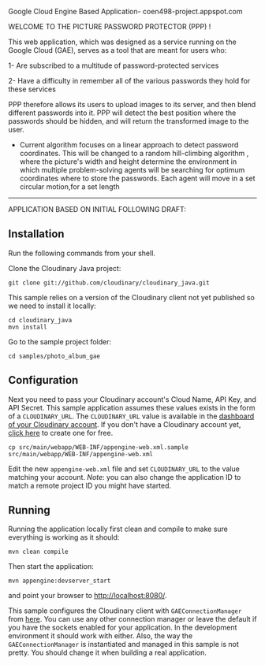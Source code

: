 Google Cloud Engine Based Application- coen498-project.appspot.com


WELCOME TO THE PICTURE PASSWORD PROTECTOR (PPP) !

This web application, which was designed as a service running on the Google Cloud (GAE), serves as a tool that are meant for users who:

1- Are subscribed to a multitude of password-protected services 

2- Have a difficulty in remember all of the various passwords they hold for these services

PPP therefore allows its users to upload images to its server, and then blend different passwords into it. PPP will detect the best position where the passwords should be hidden, and will return the transformed image to the user.



* Current algorithm focuses on a linear approach to detect password coordinates. This will be changed to a random hill-climbing algorithm , where the picture's width and height determine the environment in which multiple problem-solving agents
will be searching for optimum coordinates where to store the passwords. Each agent will move in a set circular motion,for a set length
-------------------------------------------------

APPLICATION BASED ON INITIAL FOLLOWING DRAFT: 


## Installation

Run the following commands from your shell.

Clone the Cloudinary Java project: 

    git clone git://github.com/cloudinary/cloudinary_java.git      

This sample relies on a version of the Cloudinary client not yet published so we need to install it locally:

    cd cloudinary_java
    mvn install

Go to the sample project folder:

    cd samples/photo_album_gae

## Configuration

Next you need to pass your Cloudinary account's Cloud Name, API Key, and API Secret. This sample application assumes these values exists in the form
of a `CLOUDINARY_URL`. The `CLOUDINARY_URL` value is available in the [dashboard of your Cloudinary account](https://cloudinary.com/console). 
If you don't have a Cloudinary account yet, [click here](https://cloudinary.com/users/register/free) to create one for free.

    cp src/main/webapp/WEB-INF/appengine-web.xml.sample src/main/webapp/WEB-INF/appengine-web.xml

Edit the new `appengine-web.xml` file and set `CLOUDINARY_URL` to the value matching your account.
*Note*: you can also change the application ID to match a remote project ID you might have started.

## Running

Running the application locally first clean and compile to make sure everything is working as it should:

    mvn clean compile

Then start the application:  

    mvn appengine:devserver_start

and point your browser to [http://localhost:8080/](http://localhost:8080/).

This sample configures the Cloudinary client with `GAEConnectionManager` from [here](http://esxx.blogspot.co.il/2009/06/using-apaches-httpclient-on-google-app.html).
You can use any other connection manager or leave the default if you have the sockets enabled for your application. In the development environment it should work with either.
Also, the way the `GAEConnectionManager` is instantiated and managed in this sample is not pretty. You should change it when building a real application.
